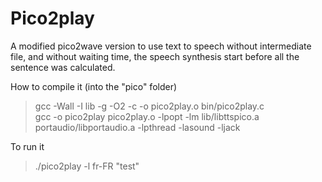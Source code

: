 # Pico2play
A modified pico2wave version to use text to speech without intermediate file, and without waiting time, the speech synthesis start before all the sentence was calculated.

How to compile it (into the "pico" folder)
>gcc -Wall -I lib -g -O2 -c -o pico2play.o bin/pico2play.c   
>gcc -o pico2play pico2play.o -lpopt -lm lib/libttspico.a portaudio/libportaudio.a -lpthread -lasound -ljack   

To run it
>./pico2play -l fr-FR "test"   
